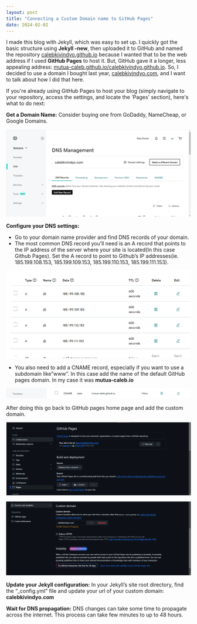 ```yaml
---
layout: post
title: "Connecting a Custom Domain name to GitHub Pages"
date: 2024-02-02
---
```


I made this blog with Jekyll, which was easy to set up. I quickly got the basic structure using **Jekyll -new**, then uploaded it to GitHub and named the repository [calebkivindyo.github.io](http://calebkivindyo.github.io/) because I wanted that to be the web address if I used **GitHub Pages** to host it. But, GitHub gave it a longer, less appealing address: [mutua-caleb.github.io/calebkivindyo.github.io](http://mutua-caleb.github.io/calebekivindyo.github.io). So, I decided to use a domain I bought last year, [calebkivindyo.com](http://calebkivindyo.com/), and I want to talk about how I did that here.

If you're already using GitHub Pages to host your blog (simply navigate to your repository, access the settings, and locate the 'Pages' section), here's what to do next:

**Get a Domain Name:** Consider buying one from GoDaddy, NameCheap, or Google Domains.

![Default Image](/assets/images/Untitled.png)

**Configure your DNS settings:** 

- Go to your domain name provider and find DNS records of your domain.
- The most common DNS record you’ll need is an A record that points to the IP address of the server where your site is located(In this case Github Pages). Set the A record to point to Github’s IP addresses(ie. 185.199.108.153, 185.199.109.153, 185.199.110.153, 185.199.111.153).

![Default Image](/assets/images/Untitled-1.png)

- You also need to add a CNAME record, especially if you want to use a subdomain like”www”. In this case add the name of the default GitHub pages domain. In my case it was **mutua-caleb.io**

![Default Image](/assets/images/Untitled-2.png)

After doing this go back to GitHub pages home page and add the custom domain.

![Default Image](/assets/images/Untitled-3.png)

![Default Image](/assets/images/Untitled-4.png)

**Update your Jekyll configuration:** In your Jekyll’s site root directory, find the “_config.yml” file and update your url of your custom domain: **calebkivindyo.com**

**Wait for DNS propagation:** DNS changes can take some time to propagate across the internet. This process can take few minutes to up to 48 hours.